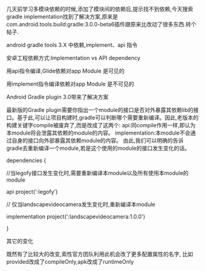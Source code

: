 几天前学习多模块依赖的时候,添加了模块间的依赖后,提示找不到依赖,今天搜索gradle implementation找到了解决方案,原来是com.android.tools.build:gradle:3.0.0-beta6插件跟原来比改动了很多东西.转个帖子.

android gradle tools 3.X 中依赖,implement、api 指令

安卓工程依赖方式:Implementation vs API dependency

 

用api指令编译,Glide依赖对app Module 是可见的 

 

用implement指令编译依赖对app Module 是不可见的 

Android Gradle plugin 3.0带来了解决方案 

最新版的Gradle plugin需要你指出一个module的接口是否对外暴露其依赖lib的接口。基于此,可以让项目构建时,gradle可以判断哪个需要重新编译。因此,老版本的构建关键字compile被废弃了,而是改成了这两个:
api:同compile作用一样,即认为本module将会泄露其依赖的module的内容。
implementation:本module不会通过自身的接口向外部暴露其依赖module的内容。
由此,我们可以明确的告诉gradle去重新编译一个module,若是这个使用的module的接口发生变化的话。

dependencies { 

//当legofy接口发生变化时,需要重新编译本module以及所有使用本module的module 

api project(':legofy') 

// 仅当landscapevideocamera发生变化时,重新编译本module 

implementation project(':landscapevideocamera:1.0.0') 

} 

其它的变化 

既然有了比较大的改变,索性官方团队利用此机会改了更多配置属性的名字,
比如provided改成了compileOnly,apk改成了runtimeOnly
